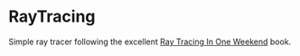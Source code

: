 # RayTracing

Simple ray tracer following the excellent [Ray Tracing In One Weekend](https://raytracing.github.io/books/RayTracingInOneWeekend.html#overview) book.
